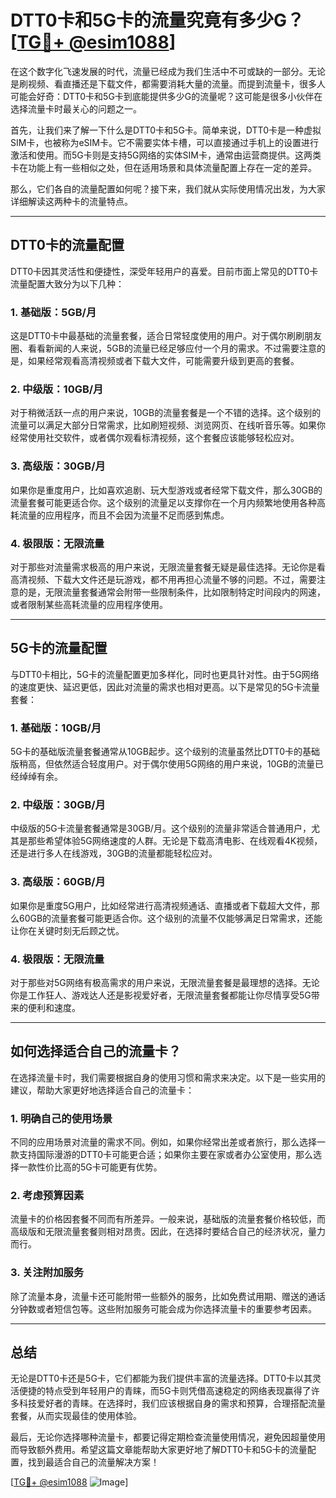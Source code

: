 # DTT0卡和5G卡的流量究竟有多少G？[[TG💪+ @esim1088](https://t.me/s/esim1088)]

在这个数字化飞速发展的时代，流量已经成为我们生活中不可或缺的一部分。无论是刷视频、看直播还是下载文件，都需要消耗大量的流量。而提到流量卡，很多人可能会好奇：DTT0卡和5G卡到底能提供多少G的流量呢？这可能是很多小伙伴在选择流量卡时最关心的问题之一。

首先，让我们来了解一下什么是DTT0卡和5G卡。简单来说，DTT0卡是一种虚拟SIM卡，也被称为eSIM卡。它不需要实体卡槽，可以直接通过手机上的设置进行激活和使用。而5G卡则是支持5G网络的实体SIM卡，通常由运营商提供。这两类卡在功能上有一些相似之处，但在适用场景和具体流量配置上存在一定的差异。

那么，它们各自的流量配置如何呢？接下来，我们就从实际使用情况出发，为大家详细解读这两种卡的流量特点。

---

## DTT0卡的流量配置

DTT0卡因其灵活性和便捷性，深受年轻用户的喜爱。目前市面上常见的DTT0卡流量配置大致分为以下几种：

### 1. 基础版：5GB/月
这是DTT0卡中最基础的流量套餐，适合日常轻度使用的用户。对于偶尔刷刷朋友圈、看看新闻的人来说，5GB的流量已经足够应付一个月的需求。不过需要注意的是，如果经常观看高清视频或者下载大文件，可能需要升级到更高的套餐。

### 2. 中级版：10GB/月
对于稍微活跃一点的用户来说，10GB的流量套餐是一个不错的选择。这个级别的流量可以满足大部分日常需求，比如刷短视频、浏览网页、在线听音乐等。如果你经常使用社交软件，或者偶尔观看标清视频，这个套餐应该能够轻松应对。

### 3. 高级版：30GB/月
如果你是重度用户，比如喜欢追剧、玩大型游戏或者经常下载文件，那么30GB的流量套餐可能更适合你。这个级别的流量足以支撑你在一个月内频繁地使用各种高耗流量的应用程序，而且不会因为流量不足而感到焦虑。

### 4. 极限版：无限流量
对于那些对流量需求极高的用户来说，无限流量套餐无疑是最佳选择。无论你是看高清视频、下载大文件还是玩游戏，都不用再担心流量不够的问题。不过，需要注意的是，无限流量套餐通常会附带一些限制条件，比如限制特定时间段内的网速，或者限制某些高耗流量的应用程序使用。

---

## 5G卡的流量配置

与DTT0卡相比，5G卡的流量配置更加多样化，同时也更具针对性。由于5G网络的速度更快、延迟更低，因此对流量的需求也相对更高。以下是常见的5G卡流量套餐：

### 1. 基础版：10GB/月
5G卡的基础版流量套餐通常从10GB起步。这个级别的流量虽然比DTT0卡的基础版稍高，但依然适合轻度用户。对于偶尔使用5G网络的用户来说，10GB的流量已经绰绰有余。

### 2. 中级版：30GB/月
中级版的5G卡流量套餐通常是30GB/月。这个级别的流量非常适合普通用户，尤其是那些希望体验5G网络速度的人群。无论是下载高清电影、在线观看4K视频，还是进行多人在线游戏，30GB的流量都能轻松应对。

### 3. 高级版：60GB/月
如果你是重度5G用户，比如经常进行高清视频通话、直播或者下载超大文件，那么60GB的流量套餐可能更适合你。这个级别的流量不仅能够满足日常需求，还能让你在关键时刻无后顾之忧。

### 4. 极限版：无限流量
对于那些对5G网络有极高需求的用户来说，无限流量套餐是最理想的选择。无论你是工作狂人、游戏达人还是影视爱好者，无限流量套餐都能让你尽情享受5G带来的便利和速度。

---

## 如何选择适合自己的流量卡？

在选择流量卡时，我们需要根据自身的使用习惯和需求来决定。以下是一些实用的建议，帮助大家更好地选择适合自己的流量卡：

### 1. 明确自己的使用场景
不同的应用场景对流量的需求不同。例如，如果你经常出差或者旅行，那么选择一款支持国际漫游的DTT0卡可能更合适；如果你主要在家或者办公室使用，那么选择一款性价比高的5G卡可能更有优势。

### 2. 考虑预算因素
流量卡的价格因套餐不同而有所差异。一般来说，基础版的流量套餐价格较低，而高级版和无限流量套餐则相对昂贵。因此，在选择时要结合自己的经济状况，量力而行。

### 3. 关注附加服务
除了流量本身，流量卡还可能附带一些额外的服务，比如免费试用期、赠送的通话分钟数或者短信包等。这些附加服务可能会成为你选择流量卡的重要参考因素。

---

## 总结

无论是DTT0卡还是5G卡，它们都能为我们提供丰富的流量选择。DTT0卡以其灵活便捷的特点受到年轻用户的青睐，而5G卡则凭借高速稳定的网络表现赢得了许多科技爱好者的青睐。在选择时，我们应该根据自身的需求和预算，合理搭配流量套餐，从而实现最佳的使用体验。

最后，无论你选择哪种流量卡，都要记得定期检查流量使用情况，避免因超量使用而导致额外费用。希望这篇文章能帮助大家更好地了解DTT0卡和5G卡的流量配置，找到最适合自己的流量解决方案！

[[TG💪+ @esim1088](https://t.me/s/esim1088) ![Image](https://i.postimg.cc/4NQfJmqS/Snipaste-2025-05-13-00-14-12.png)]